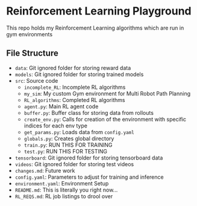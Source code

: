 # Reinforcement Learning Playground
This repo holds my Reinforcement Learning algorithms which are run in gym environments

## File Structure
- `data`: Git ignored folder for storing reward data
- `models`: Git ignored folder for storing trained models
- `src`: Source code
    - `incomplete_RL`: Incomplete RL algorithms
    - `my_sim`: My custom Gym environment for Multi Robot Path Planning
    - `RL_algorithms`: Completed RL algorithms
    - `agent.py`: Main RL agent code
    - `buffer.py`: Buffer class for storing data from rollouts
    - `create_env.py`: Calls for creation of the environment with specific indices for each env type
    - `get_params.py`: Loads data from `config.yaml`
    - `globals.py`: Creates global directory
    - `train.py`: RUN THIS FOR TRAINING
    - `test.py`: RUN THIS FOR TESTING
- `tensorboard`: Git ignored folder for storing tensorboard data
- `videos`: Git ignored folder for storing test videos
- `changes.md`: Future work
- `config.yaml`: Parameters to adjust for training and inference
- `environment.yaml`: Environment Setup
- `README.md`: This is literally you right now...
- `RL_REQS.md`: RL job listings to drool over

